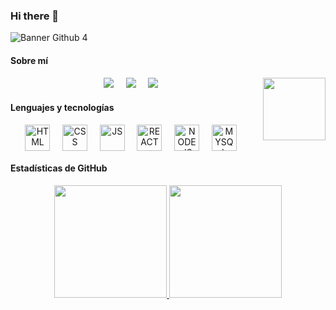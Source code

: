 ### Hi there 👋
![Banner Github 4](https://user-images.githubusercontent.com/95386519/169545433-9fd61cf1-30e6-4d30-b5e6-16f57ee57bff.png)

#### Sobre mí

#### 
<p align="center">
  <a href="#"><img src="https://img.shields.io/badge/gmail-%23D14836.svg?&style=for-the-badge&logo=gmail&logoColor=white" /></a>&nbsp;&nbsp;&nbsp;&nbsp;
  <a href="#"><img src="https://img.shields.io/badge/linkedin-%230077B5.svg?&style=for-the-badge&logo=linkedin&logoColor=white" /></a>&nbsp;&nbsp;&nbsp;&nbsp;
  <a href="#"><img src="https://img.shields.io/badge/Portfolio-%23000000.svg?style=for-the-badge&logo=firefox&logoColor=#FF7139" /></a>&nbsp;&nbsp;&nbsp;&nbsp;
  <img align='right' src='https://media.giphy.com/media/bcKmIWkUMCjVm/giphy.gif'  height='100"'>
</p>

#### Lenguajes y tecnologías

<div align="center" >
  <img align="center" alt="HTML" height="42" width="40"  src="https://cdn.jsdelivr.net/gh/devicons/devicon/icons/html5/html5-original.svg" />&nbsp;&nbsp;&nbsp;&nbsp;
  <img align="center" alt="CSS" height="42" width="40"  src="https://cdn.jsdelivr.net/gh/devicons/devicon/icons/css3/css3-original.svg" />&nbsp;&nbsp;&nbsp;&nbsp;
  <img align="center" alt="JS" height="42" width="40"  src="https://cdn.jsdelivr.net/gh/devicons/devicon/icons/javascript/javascript-original.svg" />&nbsp;&nbsp;&nbsp;&nbsp;
  <img align="center" alt="REACT" height="42" width="40"  src="https://cdn.jsdelivr.net/gh/devicons/devicon/icons/react/react-original.svg" />&nbsp;&nbsp;&nbsp;&nbsp;
  <img align="center" alt="NODEJS" height="42" width="40"  src="https://cdn.jsdelivr.net/gh/devicons/devicon/icons/nodejs/nodejs-original.svg" />&nbsp;&nbsp;&nbsp;&nbsp;
  <img align="center" alt="MYSQL" height="42" width="40" src="https://cdn.jsdelivr.net/gh/devicons/devicon/icons/mysql/mysql-original-wordmark.svg" />&nbsp;&nbsp;&nbsp;&nbsp;       
</div>       

#### Estadísticas de GitHub


<div align="center">
  <a href="https://github.com/msbarbaran">
  <img height="180em" src="https://github-readme-stats.vercel.app/api?username=msbarbaran&show_icons=true&theme=vision-friendly-dark&include_all_commits=true&count_private=true"/>
  <img height="180em" src="https://github-readme-stats.vercel.app/api/top-langs/?username=msbarbaran&layout=compact&langs_count=7&theme=vision-friendly-dark"/>
</div>
